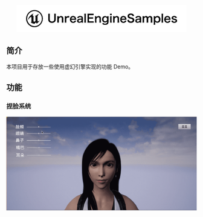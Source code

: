 <div align=center><img src="https://raw.githubusercontent.com/lmf12/UnrealEngineSamples/master/Images/Title.jpg" width="450" height="72"/></div>

## 简介

本项目用于存放一些使用虚幻引擎实现的功能 Demo。

## 功能

### 捏脸系统

<img src="https://raw.githubusercontent.com/lmf12/UnrealEngineSamples/master/Images/FaceEditor.gif"/>
